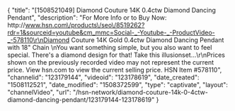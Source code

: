 {
    "title": "[1508521049] Diamond Couture 14K 0.4ctw Diamond Dancing Pendant",
    "description": "For More Info or to Buy Now: http:\/\/www.hsn.com\/products\/seo\/8519262?rdr=1&sourceid=youtube&cm_mmc=Social-_-Youtube-_-ProductVideo-_-578110\r\nDiamond Couture 14K Gold 0.4ctw Diamond Dancing Pendant with 18\" Chain \nYou want something simple, but you also want to feel special. There's a diamond design for that! Take this illusionset...\r\nPrices shown on the previously recorded video may not represent the current price.  View hsn.com to view the current selling price. HSN Item #578110",
    "channelid": "123179144",
    "videoid": "123178619",
    "date_created": "1508112521",
    "date_modified": "1508372599",
    "type": "captivate",
    "layout": "channelVideo",
    "url": "\/hsn-network\/diamond-couture-14k-0-4ctw-diamond-dancing-pendant\/123179144-123178619"
}